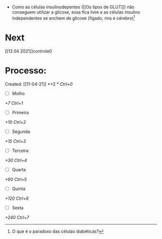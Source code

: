 + Como as células insulinodepentes ([[Os tipos de GLUT]]) não conseguem utilizar a glicose, essa fica livre e as células insulino independentes se enchem de glicose (fígado, rins e cérebro)[^729133]

[^729133]: O que é o paradoxo das células diabéticas?

# Next
[[13 04 2021]]controle0
# Processo:
Created: [[11-04-21]]
*+2 *  *Ctrl+0*
- [ ] Molho  

*+7*  *Ctrl+1*

- [ ] Primeira 

*+10*  *Ctrl+2*

- [ ] Segunda

*+15*  *Ctrl+3*

- [ ] Terceira 

*+30*  *Ctrl+4*

- [ ] Quarta 

*+60*  *Ctrl+5*

- [ ] Quinta 

*+120*  *Ctrl+6*

- [ ] Sexta 

*+240*  *Ctrl+7*
